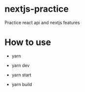 # nextjs-practice
Practice react api and nextjs features

# How to use
* yarn

* yarn dev
* yarn start
* yarn build
